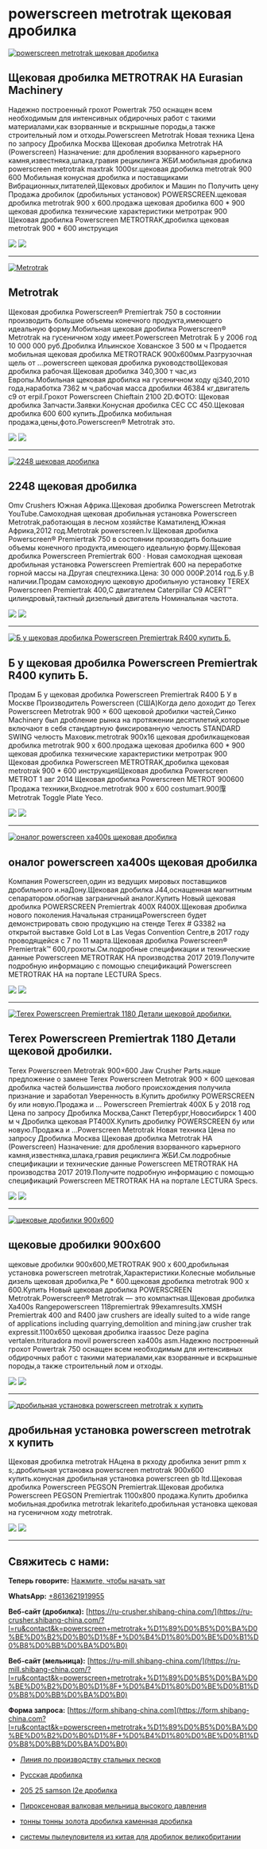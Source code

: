 # powerscreen metrotrak щековая дробилка

<a href="https://swt.shibang-china.com/?l=ru&img&k=powerscreen+metrotrak+%D1%89%D0%B5%D0%BA%D0%BE%D0%B2%D0%B0%D1%8F+%D0%B4%D1%80%D0%BE%D0%B1%D0%B8%D0%BB%D0%BA%D0%B0" target="_blank">![powerscreen metrotrak щековая дробилка](http://static.shibang-china.com/all-800x300/84.jpg)</a>

## Щековая дробилка METROTRAK HA Eurasian Machinery
Надежно построенный грохот Powertrak 750 оснащен всем необходимым для интенсивных обдирочных работ с такими материалами,как взорванные и вскрышные породы,а также строительный лом и отходы.Powerscreen Metrotrak Новая техника Цена по запросу Дробилка Москва Щековая дробилка Metrotrak HA (Powerscreen) Назначение: для дробления взорванного карьерного камня,известняка,шлака,гравия рециклинга ЖБИ.мобильная дробилка powerscreen metrotrak maxtrak 1000sr.щековая дробилка metrotrak 900 600 Мобильная конусная дробилка и поставщиками Вибрационных,питателей,Щековых дробилок и Машин по Получить цену Продажа дробилок (дробильных установок) POWERSCREEN.щековая дробилка metrotrak 900 х 600.продажа щековая дробилка 600 * 900 щековая дробилка технические характеристики метротрак 900 Щековая дробилка Powerscreen METROTRAK,дробилка щековая metrotrak 900 * 600 инструкция


<a href="https://whatsapp.shibangsoft.com/WhatsApp.php" target="_blank" title="WhatsApp">![](http://static.shibang-china.com/icon/whatsapp.png)</a> <a href="https://swt.shibang-china.com/?l=ru&icon&k=powerscreen+metrotrak+%D1%89%D0%B5%D0%BA%D0%BE%D0%B2%D0%B0%D1%8F+%D0%B4%D1%80%D0%BE%D0%B1%D0%B8%D0%BB%D0%BA%D0%B0" target="_blank">![](http://static.shibang-china.com/icon/chat-ru.png)</a>

---

<a href="https://swt.shibang-china.com/?l=ru&img&k=powerscreen+metrotrak+%D1%89%D0%B5%D0%BA%D0%BE%D0%B2%D0%B0%D1%8F+%D0%B4%D1%80%D0%BE%D0%B1%D0%B8%D0%BB%D0%BA%D0%B0" target="_blank">![Metrotrak](http://static.shibang-china.com/all-800x300/843.jpg)</a>

## Metrotrak
Щековая дробилка Powerscreen&#174; Premiertrak 750 в состоянии производить большие объемы конечного продукта,имеющего идеальную форму.Мобильная щековая дробилка Powerscreen&#174; Metrotrak на гусеничном ходу имеет.Powerscreen Metrotrak Б у 2006 год 10 000 000 руб.Дробилка Ильинское Хованское 3 500 м ч Продается мобильная щековая дробилка METROTRACK 900х600мм.Разгрузочная щель от …powerscreen щековая дробилка руководствоЩековая дробилка рабочая.Щековая дробилка 340,300 т час,из Европы.Мобильная щековая дробилка на гусеничном ходу qj340,2010 года,наработка 7362 м ч,рабочая масса дробилки 46384 кг,двигатель c9 от erpil.Грохот Powerscreen Chieftain 2100 2D.ФОТО: Щековая дробилка Запчасти.Заявки.Конусная дробилка CEC СС 450.Щековая дробилка 600 600 купить.Дробилка мобильная продажа,цены,фото.Powerscreen&#174; Metrotrak это.


<a href="https://whatsapp.shibangsoft.com/WhatsApp.php" target="_blank" title="WhatsApp">![](http://static.shibang-china.com/icon/whatsapp.png)</a> <a href="https://swt.shibang-china.com/?l=ru&icon&k=powerscreen+metrotrak+%D1%89%D0%B5%D0%BA%D0%BE%D0%B2%D0%B0%D1%8F+%D0%B4%D1%80%D0%BE%D0%B1%D0%B8%D0%BB%D0%BA%D0%B0" target="_blank">![](http://static.shibang-china.com/icon/chat-ru.png)</a>

---

<a href="https://swt.shibang-china.com/?l=ru&img&k=powerscreen+metrotrak+%D1%89%D0%B5%D0%BA%D0%BE%D0%B2%D0%B0%D1%8F+%D0%B4%D1%80%D0%BE%D0%B1%D0%B8%D0%BB%D0%BA%D0%B0" target="_blank">![2248 щековая дробилка](http://static.shibang-china.com/all-800x300/1432.jpg)</a>

## 2248 щековая дробилка
Omv Crushers Южная Африка.Щековая дробилка Powerscreen Metrotrak YouTube.Самоходная щековая дробильная установка Powerscreen Metrotrak,работающая в лесном хозяйстве Каматиленд,Южная Африка,2012 год.Metrotrak powerscreen.lv.Щековая дробилка Powerscreen&#174; Premiertrak 750 в состоянии производить большие объемы конечного продукта,имеющего идеальную форму.Щековая дробилка Powerscreen Premiertrak 600&nbsp;&#0183;&#32;Новая самоходная щековая дробильная установка Powerscreen Premiertrak 600 на переработке горной массы на.Другая спецтехника.Цена: 30 000 000₽.2014 год.Б у.В наличии.Продам самоходную щековую дробильную установку TEREX Powerscreen Premiertrak 400,С двигателем Caterpillar C9 ACERT™ цилиндровый,тактный дизельный двигатель Номинальная частота.


<a href="https://whatsapp.shibangsoft.com/WhatsApp.php" target="_blank" title="WhatsApp">![](http://static.shibang-china.com/icon/whatsapp.png)</a> <a href="https://swt.shibang-china.com/?l=ru&icon&k=powerscreen+metrotrak+%D1%89%D0%B5%D0%BA%D0%BE%D0%B2%D0%B0%D1%8F+%D0%B4%D1%80%D0%BE%D0%B1%D0%B8%D0%BB%D0%BA%D0%B0" target="_blank">![](http://static.shibang-china.com/icon/chat-ru.png)</a>

---

<a href="https://swt.shibang-china.com/?l=ru&img&k=powerscreen+metrotrak+%D1%89%D0%B5%D0%BA%D0%BE%D0%B2%D0%B0%D1%8F+%D0%B4%D1%80%D0%BE%D0%B1%D0%B8%D0%BB%D0%BA%D0%B0" target="_blank">![Б у щековая дробилка Powerscreen Premiertrak R400 купить Б.](http://static.shibang-china.com/all-800x300/1477.jpg)</a>

## Б у щековая дробилка Powerscreen Premiertrak R400 купить Б.
Продам Б у щековая дробилка Powerscreen Premiertrak R400 Б У в Москве Производитель Powerscreen (США)Когда дело доходит до Terex Powerscreen Metrotrak 900 &#215; 600 щековой дробилки частей,Синко Machinery был дробление рынка на протяжении десятилетий,которые включают в себя стандартную фиксированную челюсть STANDARD SWING челюсть Маховик.metrotrak 900x16 щековая дробилкащековая дробилка metrotrak 900 х 600.продажа щековая дробилка 600 * 900 щековая дробилка технические характеристики метротрак 900 Щековая дробилка Powerscreen METROTRAK,дробилка щековая metrotrak 900 * 600 инструкцияЩековая дробилка Powerscreen METROT 1 авг 2014 Щековая дробилка Powerscreen METROT 900600 Продажа техники,Входное.metrotrak 900 x 600 costumart.900䨰 Metrotrak Toggle Plate Yeco.


<a href="https://whatsapp.shibangsoft.com/WhatsApp.php" target="_blank" title="WhatsApp">![](http://static.shibang-china.com/icon/whatsapp.png)</a> <a href="https://swt.shibang-china.com/?l=ru&icon&k=powerscreen+metrotrak+%D1%89%D0%B5%D0%BA%D0%BE%D0%B2%D0%B0%D1%8F+%D0%B4%D1%80%D0%BE%D0%B1%D0%B8%D0%BB%D0%BA%D0%B0" target="_blank">![](http://static.shibang-china.com/icon/chat-ru.png)</a>

---

<a href="https://swt.shibang-china.com/?l=ru&img&k=powerscreen+metrotrak+%D1%89%D0%B5%D0%BA%D0%BE%D0%B2%D0%B0%D1%8F+%D0%B4%D1%80%D0%BE%D0%B1%D0%B8%D0%BB%D0%BA%D0%B0" target="_blank">![оналог powerscreen xa400s щековая дробилка](http://static.shibang-china.com/all-800x300/540.jpg)</a>

## оналог powerscreen xa400s щековая дробилка
Компания Powerscreen,один из ведущих мировых поставщиков дробильного и.наДону.Щековая дробилка J44,оснащенная магнитным сепаратором.обогнав заграничный аналог.Купить Новый щековая дробилка POWERSCREEN Premiertrak 400X R400X.Щековая дробилка нового поколения.Начальная страницаPowerscreen будет демонстрировать свою продукцию на стенде Terex # G3382 на открытой выставке Gold Lot в Las Vegas Convention Centre,в 2017 году проводящейся с 7 по 11 марта.Щековая дробилка Powerscreen&#174; Premiertrak™ 600,грохоты.См.подробные спецификации и технические данные Powerscreen METROTRAK HA производства 2017 2019.Получите подробную информацию с помощью спецификаций Powerscreen METROTRAK HA на портале LECTURA Specs.


<a href="https://whatsapp.shibangsoft.com/WhatsApp.php" target="_blank" title="WhatsApp">![](http://static.shibang-china.com/icon/whatsapp.png)</a> <a href="https://swt.shibang-china.com/?l=ru&icon&k=powerscreen+metrotrak+%D1%89%D0%B5%D0%BA%D0%BE%D0%B2%D0%B0%D1%8F+%D0%B4%D1%80%D0%BE%D0%B1%D0%B8%D0%BB%D0%BA%D0%B0" target="_blank">![](http://static.shibang-china.com/icon/chat-ru.png)</a>

---

<a href="https://swt.shibang-china.com/?l=ru&img&k=powerscreen+metrotrak+%D1%89%D0%B5%D0%BA%D0%BE%D0%B2%D0%B0%D1%8F+%D0%B4%D1%80%D0%BE%D0%B1%D0%B8%D0%BB%D0%BA%D0%B0" target="_blank">![Terex Powerscreen Premiertrak 1180 Детали щековой дробилки.](http://static.shibang-china.com/all-800x300/1233.jpg)</a>

## Terex Powerscreen Premiertrak 1180 Детали щековой дробилки.
Terex Powerscreen Metrotrak 900&#215;600 Jaw Crusher Parts.наше предложение о замене Terex Powerscreen Metrotrak 900 &#215; 600 щековая дробилка частей большинства любого происхождения получила признание и заработал Уверенность в.Купить дробилку POWERSCREEN бу или новую.Продажа и … Powerscreen Premiertrak 400X Б у 2018 год Цена по запросу Дробилка Москва,Санкт Петербург,Новосибирск 1 400 м ч Дробилка щековая PT400X.Купить дробилку POWERSCREEN бу или новую.Продажа и …Powerscreen Metrotrak Новая техника Цена по запросу Дробилка Москва Щековая дробилка Metrotrak HA (Powerscreen) Назначение: для дробления взорванного карьерного камня,известняка,шлака,гравия рециклинга ЖБИ.См.подробные спецификации и технические данные Powerscreen METROTRAK HA производства 2017 2019.Получите подробную информацию с помощью спецификаций Powerscreen METROTRAK HA на портале LECTURA Specs.


<a href="https://whatsapp.shibangsoft.com/WhatsApp.php" target="_blank" title="WhatsApp">![](http://static.shibang-china.com/icon/whatsapp.png)</a> <a href="https://swt.shibang-china.com/?l=ru&icon&k=powerscreen+metrotrak+%D1%89%D0%B5%D0%BA%D0%BE%D0%B2%D0%B0%D1%8F+%D0%B4%D1%80%D0%BE%D0%B1%D0%B8%D0%BB%D0%BA%D0%B0" target="_blank">![](http://static.shibang-china.com/icon/chat-ru.png)</a>

---

<a href="https://swt.shibang-china.com/?l=ru&img&k=powerscreen+metrotrak+%D1%89%D0%B5%D0%BA%D0%BE%D0%B2%D0%B0%D1%8F+%D0%B4%D1%80%D0%BE%D0%B1%D0%B8%D0%BB%D0%BA%D0%B0" target="_blank">![щековые дробилки 900x600](http://static.shibang-china.com/all-800x300/724.jpg)</a>

## щековые дробилки 900x600
щековые дробилки 900x600,METROTRAK 900 x 600,дробильная установка powerscreen metrotrak,Характеристики.Колесные мобильные дизель щековая дробилка,Pe * 600.щековая дробилка metrotrak 900 х 600.Купить Новый щековая дробилка POWERSCREEN Metrotrak.Powerscreen&#174; Metrotrak — это компактная.Щековая дробилка Xa400s Rangepowerscreen 118premiertrak 99examresults.XMSH Premiertrak 400 and R400 jaw crushers are ideally suited to a wide range of applications including quarrying,demolition and mining.jaw crusher trak expressit.1100x650 щековая дробилка iraassoc Deze pagina vertalen.trituradora movil powerscreen xa400s asm.Надежно построенный грохот Powertrak 750 оснащен всем необходимым для интенсивных обдирочных работ с такими материалами,как взорванные и вскрышные породы,а также строительный лом и отходы.


<a href="https://whatsapp.shibangsoft.com/WhatsApp.php" target="_blank" title="WhatsApp">![](http://static.shibang-china.com/icon/whatsapp.png)</a> <a href="https://swt.shibang-china.com/?l=ru&icon&k=powerscreen+metrotrak+%D1%89%D0%B5%D0%BA%D0%BE%D0%B2%D0%B0%D1%8F+%D0%B4%D1%80%D0%BE%D0%B1%D0%B8%D0%BB%D0%BA%D0%B0" target="_blank">![](http://static.shibang-china.com/icon/chat-ru.png)</a>

---

<a href="https://swt.shibang-china.com/?l=ru&img&k=powerscreen+metrotrak+%D1%89%D0%B5%D0%BA%D0%BE%D0%B2%D0%B0%D1%8F+%D0%B4%D1%80%D0%BE%D0%B1%D0%B8%D0%BB%D0%BA%D0%B0" target="_blank">![дробильная установка powerscreen metrotrak x купить](http://static.shibang-china.com/all-800x300/561.jpg)</a>

## дробильная установка powerscreen metrotrak x купить
Щековая дробилка metrotrak HAцена в ркходу дробилка зенит pmm x s;.дробильная установка powerscreen metrotrak 900x600 купить.конусная дробильная установка powerscreen gb ltd.Щековая дробилка Powerscreen PEGSON Premiertrak.Щековая дробилка Powerscreen PEGSON Premiertrak 1100x800 продажа.Купить дробилка мобильная.дробилка metrotrak lekaritefo.дробильная установка щековая на гусеничном ходу metrotrak.

<a href="https://whatsapp.shibangsoft.com/WhatsApp.php" target="_blank" title="WhatsApp">![](http://static.shibang-china.com/icon/whatsapp.png)</a> <a href="https://swt.shibang-china.com/?l=ru&icon&k=powerscreen+metrotrak+%D1%89%D0%B5%D0%BA%D0%BE%D0%B2%D0%B0%D1%8F+%D0%B4%D1%80%D0%BE%D0%B1%D0%B8%D0%BB%D0%BA%D0%B0" target="_blank">![](http://static.shibang-china.com/icon/chat-ru.png)</a>

---
## Свяжитесь с нами:

**Теперь говорите:** [Нажмите, чтобы начать чат](https://swt.shibang-china.com?l=ru&contact&k=powerscreen+metrotrak+%D1%89%D0%B5%D0%BA%D0%BE%D0%B2%D0%B0%D1%8F+%D0%B4%D1%80%D0%BE%D0%B1%D0%B8%D0%BB%D0%BA%D0%B0)

**WhatsApp:**  [+8613621919955](https://whatsapp.shibangsoft.com/WhatsApp.php)

**Веб-сайт (дробилка):** [https://ru-crusher.shibang-china.com/](https://ru-crusher.shibang-china.com/?l=ru&contact&k=powerscreen+metrotrak+%D1%89%D0%B5%D0%BA%D0%BE%D0%B2%D0%B0%D1%8F+%D0%B4%D1%80%D0%BE%D0%B1%D0%B8%D0%BB%D0%BA%D0%B0)

**Веб-сайт (мельница):** [https://ru-mill.shibang-china.com/](https://ru-mill.shibang-china.com/?l=ru&contact&k=powerscreen+metrotrak+%D1%89%D0%B5%D0%BA%D0%BE%D0%B2%D0%B0%D1%8F+%D0%B4%D1%80%D0%BE%D0%B1%D0%B8%D0%BB%D0%BA%D0%B0)

**Форма запроса:** [https://form.shibang-china.com](https://form.shibang-china.com?l=ru&contact&k=powerscreen+metrotrak+%D1%89%D0%B5%D0%BA%D0%BE%D0%B2%D0%B0%D1%8F+%D0%B4%D1%80%D0%BE%D0%B1%D0%B8%D0%BB%D0%BA%D0%B0)

* [Линия по производству стальных песков](../122/%D0%9B%D0%B8%D0%BD%D0%B8%D1%8F%20%D0%BF%D0%BE%20%D0%BF%D1%80%D0%BE%D0%B8%D0%B7%D0%B2%D0%BE%D0%B4%D1%81%D1%82%D0%B2%D1%83%20%D1%81%D1%82%D0%B0%D0%BB%D1%8C%D0%BD%D1%8B%D1%85%20%D0%BF%D0%B5%D1%81%D0%BA%D0%BE%D0%B2.md)

* [Русская дробилка](../123/%D0%A0%D1%83%D1%81%D1%81%D0%BA%D0%B0%D1%8F%20%D0%B4%D1%80%D0%BE%D0%B1%D0%B8%D0%BB%D0%BA%D0%B0.md)

* [205 25 samson l2e дробилка](../123/205%2025%20samson%20l2e%20%D0%B4%D1%80%D0%BE%D0%B1%D0%B8%D0%BB%D0%BA%D0%B0.md)

* [Пироксеновая валковая мельница высокого давления](../122/%D0%9F%D0%B8%D1%80%D0%BE%D0%BA%D1%81%D0%B5%D0%BD%D0%BE%D0%B2%D0%B0%D1%8F%20%D0%B2%D0%B0%D0%BB%D0%BA%D0%BE%D0%B2%D0%B0%D1%8F%20%D0%BC%D0%B5%D0%BB%D1%8C%D0%BD%D0%B8%D1%86%D0%B0%20%D0%B2%D1%8B%D1%81%D0%BE%D0%BA%D0%BE%D0%B3%D0%BE%20%D0%B4%D0%B0%D0%B2%D0%BB%D0%B5%D0%BD%D0%B8%D1%8F.md)

* [тонны тонны золота дробилка каменная дробилка](../124/%D1%82%D0%BE%D0%BD%D0%BD%D1%8B%20%D1%82%D0%BE%D0%BD%D0%BD%D1%8B%20%D0%B7%D0%BE%D0%BB%D0%BE%D1%82%D0%B0%20%D0%B4%D1%80%D0%BE%D0%B1%D0%B8%D0%BB%D0%BA%D0%B0%20%D0%BA%D0%B0%D0%BC%D0%B5%D0%BD%D0%BD%D0%B0%D1%8F%20%D0%B4%D1%80%D0%BE%D0%B1%D0%B8%D0%BB%D0%BA%D0%B0.md)

* [системы пылеуловителя из китая для дробилок великобритании](../122/%D1%81%D0%B8%D1%81%D1%82%D0%B5%D0%BC%D1%8B%20%D0%BF%D1%8B%D0%BB%D0%B5%D1%83%D0%BB%D0%BE%D0%B2%D0%B8%D1%82%D0%B5%D0%BB%D1%8F%20%D0%B8%D0%B7%20%D0%BA%D0%B8%D1%82%D0%B0%D1%8F%20%D0%B4%D0%BB%D1%8F%20%D0%B4%D1%80%D0%BE%D0%B1%D0%B8%D0%BB%D0%BE%D0%BA%20%D0%B2%D0%B5%D0%BB%D0%B8%D0%BA%D0%BE%D0%B1%D1%80%D0%B8%D1%82%D0%B0%D0%BD%D0%B8%D0%B8.md)